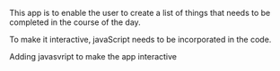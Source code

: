 This app is to enable the user to create a list of things that needs to be completed in the course of the day.

To make it interactive, javaScript needs to be incorporated in the code.

Adding javasvript to make the app interactive